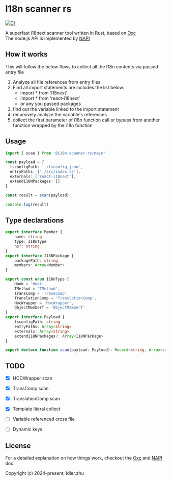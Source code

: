 # I18n scanner rs
[![CI](https://github.com/Justinidlerz/i18n-scanner-rs/actions/workflows/CI.yml/badge.svg)](https://github.com/Justinidlerz/i18n-scanner-rs/actions/workflows/CI.yml)

A superfast i18next scanner tool written in Rust, based on [Oxc](https://github.com/oxc-project/oxc)  
The node.js API is implemented by [NAPI](https://github.com/napi-rs/napi-rs)

## How it works
This will follow the below flows to collect all the
I18n contents via passed entry file
1. Analyze all file references from entry files
2. Find all import statements are includes the list below:
    - import * from 'i18next'
    - import * from 'react-i18next'
    - or any you passed packages
3. find out the variable linked to the import statement
4. recursively analyze the variable's references
5. collect the first parameter of i18n function call
   or bypass from another function wrapped by the i18n function

## Usage

```ts
import { scan } from '@i18n-scanner-rs/main'

const payload = {
  tsconfigPath: './tsconfig.json',
  entryPaths: ['./src/index.ts'],
  externals: ['react-i18next'],
  extendI18NPackages: []
}

const result = scan(payload)

console.log(result)
```

## Type declarations 
```ts
export interface Member {
    name: string
    type: I18nType
    ns?: string
}
export interface I18NPackage {
    packagePath: string
    members: Array<Member>
}

export const enum I18nType {
    Hook = 'Hook',
    TMethod = 'TMethod',
    TransComp = 'TransComp',
    TranslationComp = 'TranslationComp',
    HocWrapper = 'HocWrapper',
    ObjectMemberT = 'ObjectMemberT'
}
export interface Payload {
    tsconfigPath: string
    entryPaths: Array<string>
    externals: Array<string>
    extendI18NPackages?: Array<I18NPackage>
}

export declare function scan(payload: Payload): Record<string, Array<string>>
```

## TODO
- [x] HOCWrapper scan
- [x] TransComp scan
- [x] TranslationComp scan
- [x] Template literal collect
- [ ] Variable referenced cross file
- [ ] Dynamic keys


## License

For a detailed explanation on how things work, checkout the [Oxc](https://github.com/oxc-project/oxc) and [NAPI](https://github.com/napi-rs/napi-rs) doc

Copyright (c) 2024-present, Idler.zhu
